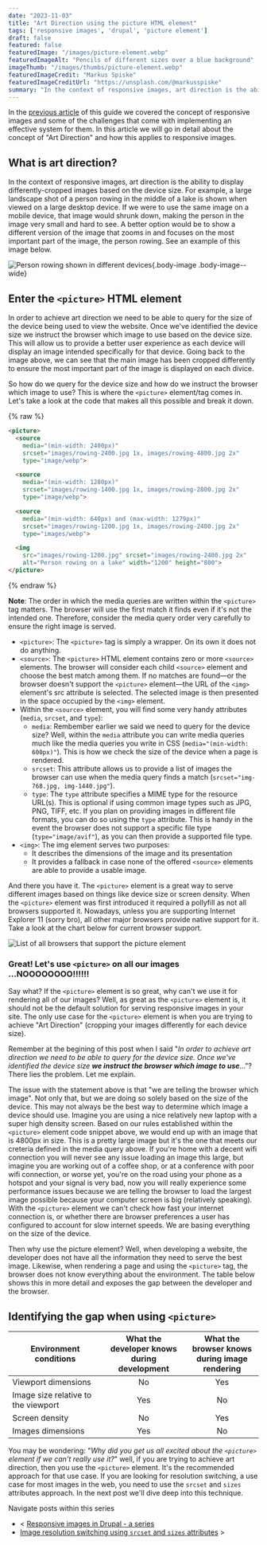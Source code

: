 ```yaml
---
date: "2023-11-03"
title: "Art Direction using the picture HTML element"
tags: ['responsive images', 'drupal', 'picture element']
draft: false
featured: false
featuredImage: "/images/picture-element.webp"
featuredImageAlt: "Pencils of different sizes over a blue background"
imageThumb: "/images/thumbs/picture-element.webp"
featuredImageCredit: "Markus Spiske"
featuredImageCreditUrl: "https://unsplash.com/@markusspiske"
summary: "In the context of responsive images, art direction is the ability to display differently-cropped images based on the device size."
---
```

In the [previous article](../responsive-images-in-drupal-a-guide) of this guide we covered the concept of responsive images and some of the challenges that come with implementing an effective system for them.  In this article we will go in detail about the concept of "Art Direction" and how this applies to responsive images.

## What is art direction?

In the context of responsive images, art direction is the ability to display differently-cropped images based on the device size. For example, a large landscape shot of a person rowing in the middle of a lake is shown when viewed on a large desktop device. If we were to use the same image on a mobile device, that image would shrunk down, making the person in the image very small and hard to see. A better option would be to show a different version of the image that zooms in and focuses on the most important part of the image, the person rowing. See an example of this image below.

![Person rowing shown in different devices](/images/art-direction.webp){.body-image .body-image--wide}

## Enter the `<picture>` HTML element

In order to achieve art direction we need to be able to query for the size of the device being used to view the website. Once we've identified the device size we instruct the browser which image to use based on the device size. This will allow us to provide a better user experience as each device will display an image intended specifically for that device.  Going back to the image above, we can see that the main image has been cropped differently to ensure the most important part of the image is displayed on each divice.

So how do we query for the device size and how do we instruct the browser which image to use?  This is where the `<picture>` element/tag comes in.  Let's take a look at the code that makes all this possible and break it down.

{% raw %}

```html
<picture>
  <source
    media="(min-width: 2400px)"
    srcset="images/rowing-2400.jpg 1x, images/rowing-4800.jpg 2x"
    type="image/webp">

  <source
    media="(min-width: 1280px)"
    srcset="images/rowing-1400.jpg 1x, images/rowing-2800.jpg 2x"
    type="image/webp">

  <source
    media="(min-width: 640px) and (max-width: 1279px)"
    srcset="images/rowing-1200.jpg 1x, images/rowing-2400.jpg 2x"
    type="images/webp">

  <img
    src="images/rowing-1200.jpg" srcset="images/rowing-2400.jpg 2x"
    alt="Person rowing on a lake" width="1200" height="800">
</picture>
```

{% endraw %}

<div class="callout">

**Note**: The order in which the media queries are written within the `<picture>` tag matters. The browser will use the first match it finds even if it's not the intended one.  Therefore, consider the media query order very carefully to ensure the right image is served.

</div>

- `<picture>`: The `<picture>` tag is simply a wrapper.  On its own it does not do anything.
- `<source>`: The `<picture>` HTML element contains zero or more `<source>` elements. The browser will consider each child `<source>` element and choose the best match among them.  If no matches are found—or the browser doesn't support the `<picture>` element—the URL of the `<img>` element's src attribute is selected. The selected image is then presented in the space occupied by the `<img>` element.
- Within the `<source>` element, you will find some very handy attributes (`media`, `srcset`, and `type`):
  - `media`: Rembember earlier we said we need to query for the device size? Well, within the `media` attribute you can write media queries much like the media queries you write in CSS (`media="(min-width: 600px)"`).  This is how we check the size of the device when a page is rendered.
  - `srcset`: This attribute allows us to provide a list of images the browser can use when the media query finds a match (`srcset="img-768.jpg, img-1440.jpg"`).
  - `type`: The `type` attribute specifies a MIME type for the resource URL(s). This is optional if using common image types such as JPG, PNG, TIFF, etc. If you plan on providing images in different file formats, you can do so using the `type` attribute.  This is handy in the event the browser does not support a specific file type (`type="image/avif"`), as you can then provide a supported file type.
- `<img>`: The img element serves two purposes:
  - It describes the dimensions of the image and its presentation
  - It provides a fallback in case none of the offered `<source>` elements are able to provide a usable image.

And there you have it.  The `<picture>` element is a great way to serve different images based on things like device size or screen density. When the `<picture>` element was first introduced it required a pollyfill as not all browsers supported it.  Nowadays, unless you are supporting Internet Explorer 11 (sorry bro), all other major browsers provide native support for it.  Take a look at the chart below for current browser support.

![List of all browsers that support the picture element](/images/picture.webp)

### Great! Let's use `<picture>` on all our images ...NOOOOOOOO!!!!!!

Say what? If the `<picture>` element is so great, why can't we use it for rendering all of our images? Well, as great as the `<picture>` element is, it should not be the default solution for serving responsive images in your site.  The only use case for the `<picture>` element is when you are trying to achieve "Art Direction" (cropping your images differently for each device size).

Remember at the begining of this post when I said "_In order to achieve art direction we need to be able to query for the device size. Once we've identified the device size_ **_we instruct the browser which image to use_**..."? There lies the problem. Let me explain.

The issue with the statement above is that "we are telling the browser which image". Not only that, but we are doing so solely based on the size of the device. This may not always be the best way to determine which image a device should use. Imagine you are using a nice relatively new laptop with a super high density screen.  Based on our rules established within the `<picture>` element code snippet above, we would end up with an image that is 4800px in size.  This is a pretty large image but it's the one that meets our creteria defined in the media query above.  If you're home with a decent wifi connection you will never see any issue loading an image this large, but imagine you are working out of a coffee shop, or at a conference with poor wifi connection, or worse yet, you're on the road using your phone as a hotspot and your signal is very bad, now you will really experience some performance issues because we are telling the browser to load the largest image possible because your computer screen is big (relatively speaking).  With the `<picture>` element we can't check how fast your internet connection is, or whether there are browser preferences a user has configured to account for slow internet speeds.  We are basing everything on the size of the device.

Then why use the picture element?  Well, when developing a website, the developer does not have all the information they need to serve the best image.  Likewise, when rendering a page and using the `<picture>` tag, the browser does not know everything about the environment. The table below shows this in more detail and exposes the gap between the developer and the browser.

## Identifying the gap when using `<picture>`

| Environment conditions                 |What the developer knows<br /> during development |What the browser knows<br />during image rendering |
| --------------------------------------- | :----: | :----: |
| Viewport dimensions                     | No     | Yes    |
| Image size relative to the viewport     | Yes    | No     |
| Screen density                          | No     | Yes    |
| Images dimensions                       | Yes    | No     |

You may be wondering: "_Why did you get us all excited about the `<picture>` element if we can't really use it?_" well, if you are trying to achieve art direction, then you use the `<picture>` element.  It's the recommended approach for that use case.  If you are looking for resolution switching, a use case for most images in the web, you need to use the `srcset` and `sizes` attributes approach.  In the next post we'll dive deep into this technique.

<div class="post-pager margin-inline-flex margin-block-40">

Navigate posts within this series

- < [Responsive images in Drupal - a series](../responsive-images-in-drupal-a-series)
- [Image resolution switching using `srcset` and `sizes` attributes](../image-resolution-switching-using-srcset-and-sizes-attributes) >

</div>
